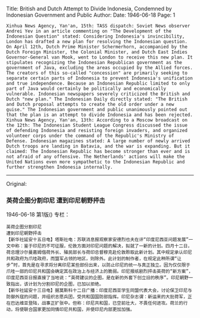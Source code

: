 Title: British and Dutch Attempt to Divide Indonesia, Condemned by Indonesian Government and Public
Author:
Date: 1946-06-18
Page: 1

    Xinhua News Agency, Yan'an, 15th: TASS dispatch: Soviet News observer Andrei Yev in an article commenting on "The Development of the Indonesian Question" stated: Considering Indonesia's invincibility, London has drafted a new plan for resolving the Indonesian question. On April 12th, Dutch Prime Minister Schermerhorn, accompanied by the Dutch Foreign Minister, the Colonial Minister, and Dutch East Indies Governor-General van Mook, went to London to receive this new plan. It stipulates recognizing the Indonesian Republican government as the government of Java, excluding the areas occupied by the Allied forces. The creators of this so-called "concession" are primarily seeking to separate certain parts of Indonesia to prevent Indonesia's unification and true independence. Because an Indonesian Republic limited to only part of Java would certainly be politically and economically vulnerable. Indonesian newspapers severely criticized the British and Dutch "new plan." The Indonesian Daily directly stated: "The British and Dutch proposal attempts to create the old order under a new guise." The Indonesian government and public unanimously pointed out that the plan is an attempt to divide Indonesia and has been rejected.
    Xinhua News Agency, Yan'an, 13th: According to a Moscow broadcast on the 12th: The Indonesian Student League Congress discussed the issue of defending Indonesia and resisting foreign invaders, and organized volunteer corps under the command of the Republic's Ministry of Defense. Indonesian magazines stated: A large number of newly arrived Dutch troops are landing in Batavia, and the war is expanding. But it claimed: The Indonesian Republic has become stronger than ever and is not afraid of any offensive. The Netherlands' actions will make the United Nations even more sympathetic to the Indonesian Republic and further strengthen Indonesia internally.



<hr /> 

Original: 


### 英荷企图分割印尼  遭到印尼朝野抨击

1946-06-18
第1版()
专栏：

    英荷企图分割印尼
    遭到印尼朝野抨击
    【新华社延安十五日电】塔斯社电：苏联消息报观察家安德烈也夫在评“印度尼西亚问题发展”一文中称：鉴于印尼的不可征服，伦敦方面对印尼问题的解决，拟就了一新的计划。四月十二日，荷总理沙尔曼嘉姆偕荷外长、殖民部长与荷印总督穆克赴伦敦聆取此新计划。其中规定承认印尼共和政府为爪哇政府，而盟军占领的地区，则除外。此计划的制作者，在规定此种所谓“让步”时，首先是在寻求将分离印尼某些部份出来，以防止印尼的统一与真正独立。因为仅仅限于爪哇一部的印尼共和国会确定其在政治上与经济上的脆弱。印尼报纸剧烈抨击英荷的“新方案”，印度尼西亚日报直接了当地说：“英荷建议的企图，是在新的外套下创立旧的秩序”。印尼朝野一致指出，该计划为分割印尼的企图，已加以拒绝。
    【新华社延安十三日电】据莫斯科十二日广播：印度尼西亚学生同盟代表大会，讨论保卫印尼与防御外寇的问题，并组织志愿兵团，受共和国国防部指挥。印尼杂志谓：新运来的大批荷军，正在巴达维亚登陆，战事正扩张中。但称：印尼共和国，已空前壮大，不畏任何进攻。荷兰的行动，将使联合国家更加同情印尼共和国，并使印尼内部更加加强。
